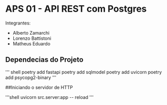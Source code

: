 # APS 01 - API REST com Postgres

Integrantes: 
- Alberto Zamarchi
- Lorenzo Battistoni
- Matheus Eduardo

## Dependecias do Projeto

''' shell
poetry add fastapi
poetry add sqlmodel
poetry add uvicorn
poetry add psycopg2-binary
'''

##Iniciando o servidor de HTTP

'''shell
uvicorn src.server:app -- reload
'''